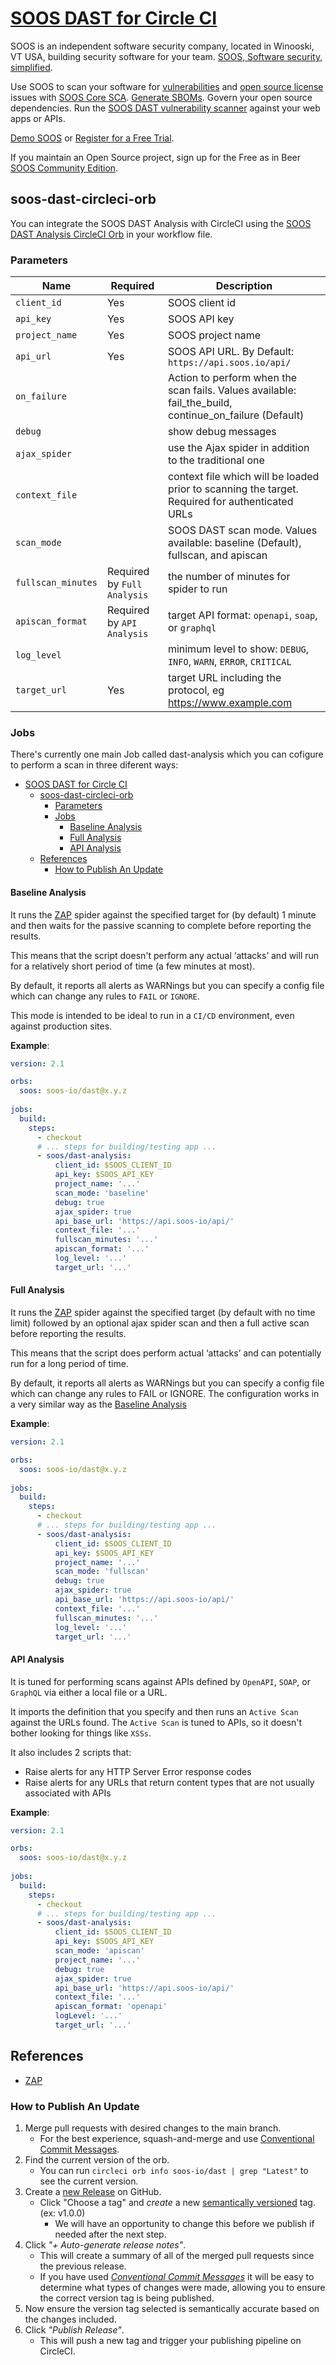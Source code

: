 # [SOOS DAST for Circle CI](https://soos.io/dast-product)

SOOS is an independent software security company, located in Winooski, VT USA, building security software for your team. [SOOS, Software security, simplified](https://soos.io).

Use SOOS to scan your software for [vulnerabilities](https://app.soos.io/research/vulnerabilities) and [open source license](https://app.soos.io/research/licenses) issues with [SOOS Core SCA](https://soos.io/sca-product). [Generate SBOMs](https://kb.soos.io/help/generating-a-software-bill-of-materials-sbom). Govern your open source dependencies. Run the [SOOS DAST vulnerability scanner](https://soos.io/dast-product) against your web apps or APIs.

[Demo SOOS](https://app.soos.io/demo) or [Register for a Free Trial](https://app.soos.io/register).

If you maintain an Open Source project, sign up for the Free as in Beer [SOOS Community Edition](https://soos.io/products/community-edition).

## soos-dast-circleci-orb

You can integrate the SOOS DAST Analysis with CircleCI using the [SOOS DAST Analysis CircleCI Orb](https://circleci.com/developer/orbs/orb/soos-io/dast) in your workflow file.

### Parameters
| Name              | Required                    | Description                                                                                          |
|-------------------|-----------------------------|------------------------------------------------------------------------------------------------------|
| `client_id`       | Yes                         | SOOS client id                                                                                       |
| `api_key`         | Yes                         | SOOS API key                                                                                         |
| `project_name`    | Yes                         | SOOS project name                                                                                    |
| `api_url`         | Yes                         | SOOS API URL. By Default: `https://api.soos.io/api/`                                                 |
| `on_failure`      |                             | Action to perform when the scan fails. Values available: fail_the_build, continue_on_failure (Default) |
| `debug`           |                             | show debug messages                                                                                  |
| `ajax_spider`     |                             | use the Ajax spider in addition to the traditional one                                               |
| `context_file`    |                             | context file which will be loaded prior to scanning the target. Required for authenticated URLs      |
| `scan_mode`       |                             | SOOS DAST scan mode. Values available: baseline (Default), fullscan, and apiscan                     |
| `fullscan_minutes`| Required by `Full Analysis` | the number of minutes for spider to run                                                              |
| `apiscan_format`  | Required by `API Analysis`  | target API format: `openapi`, `soap`, or `graphql`                                                   |
| `log_level`           |                             | minimum level to show: `DEBUG`, `INFO`, `WARN`, `ERROR`, `CRITICAL`                                  |
| `target_url`      | Yes                         | target URL including the protocol, eg https://www.example.com                                        |


### Jobs
There's currently one main Job called dast-analysis which you can cofigure to perform a scan in three diferent ways:
- [SOOS DAST for Circle CI](#soos-dast-for-circle-ci)
  - [soos-dast-circleci-orb](#soos-dast-circleci-orb)
    - [Parameters](#parameters)
    - [Jobs](#jobs)
      - [Baseline Analysis](#baseline-analysis)
      - [Full Analysis](#full-analysis)
      - [API Analysis](#api-analysis)
  - [References](#references)
    - [How to Publish An Update](#how-to-publish-an-update)

#### Baseline Analysis
It runs the [ZAP](https://www.zaproxy.org/) spider against the specified target for (by default) 1 minute and then waits for the passive scanning to complete before reporting the results.

This means that the script doesn't perform any actual ‘attacks’ and will run for a relatively short period of time (a few minutes at most).

By default, it reports all alerts as WARNings but you can specify a config file which can change any rules to `FAIL` or `IGNORE`.

This mode is intended to be ideal to run in a `CI/CD` environment, even against production sites.

**Example**:
``` yaml
version: 2.1

orbs:
  soos: soos-io/dast@x.y.z
  
jobs:
  build:
    steps:
      - checkout
      # ... steps for building/testing app ...
      - soos/dast-analysis:
          client_id: $SOOS_CLIENT_ID
          api_key: $SOOS_API_KEY
          project_name: '...'
          scan_mode: 'baseline'
          debug: true
          ajax_spider: true
          api_base_url: 'https://api.soos-io/api/'
          context_file: '...'
          fullscan_minutes: '...'
          apiscan_format: '...'
          log_level: '...'
          target_url: '...'
```

#### Full Analysis
It runs the [ZAP](https://www.zaproxy.org/) spider against the specified target (by default with no time limit) followed by an optional ajax spider scan and then a full active scan before reporting the results.

This means that the script does perform actual ‘attacks’ and can potentially run for a long period of time.

By default, it reports all alerts as WARNings but you can specify a config file which can change any rules to FAIL or IGNORE. The configuration works in a very similar way as the [Baseline Analysis](#baseline-analysis)

**Example**:
``` yaml
version: 2.1

orbs:
  soos: soos-io/dast@x.y.z
  
jobs:
  build:
    steps:
      - checkout
      # ... steps for building/testing app ...
      - soos/dast-analysis:
          client_id: $SOOS_CLIENT_ID
          api_key: $SOOS_API_KEY
          project_name: '...'
          scan_mode: 'fullscan'
          debug: true
          ajax_spider: true
          api_base_url: 'https://api.soos-io/api/'
          context_file: '...'
          fullscan_minutes: '...'
          log_level: '...'
          target_url: '...'
```

#### API Analysis
It is tuned for performing scans against APIs defined by `OpenAPI`, `SOAP`, or `GraphQL` via either a local file or a URL.

It imports the definition that you specify and then runs an `Active Scan` against the URLs found. The `Active Scan` is tuned to APIs, so it doesn't bother looking for things like `XSSs`.

It also includes 2 scripts that:
- Raise alerts for any HTTP Server Error response codes
- Raise alerts for any URLs that return content types that are not usually associated with APIs

**Example**:
``` yaml
version: 2.1

orbs:
  soos: soos-io/dast@x.y.z
  
jobs:
  build:
    steps:
      - checkout
      # ... steps for building/testing app ...
      - soos/dast-analysis:
          client_id: $SOOS_CLIENT_ID
          api_key: $SOOS_API_KEY
          scan_mode: 'apiscan'
          project_name: '...'
          debug: true
          ajax_spider: true
          api_base_url: 'https://api.soos-io/api/'
          context_file: '...'
          apiscan_format: 'openapi'
          logLevel: '...'
          target_url: '...'
```

## References
 - [ZAP](https://www.zaproxy.org/)


### How to Publish An Update
1. Merge pull requests with desired changes to the main branch.
    - For the best experience, squash-and-merge and use [Conventional Commit Messages](https://conventionalcommits.org/).
2. Find the current version of the orb.
    - You can run `circleci orb info soos-io/dast | grep "Latest"` to see the current version.
3. Create a [new Release](https://github.com/soos-io/soos-dast-circleci-orb/releases/new) on GitHub.
    - Click "Choose a tag" and _create_ a new [semantically versioned](http://semver.org/) tag. (ex: v1.0.0)
      - We will have an opportunity to change this before we publish if needed after the next step.
4.  Click _"+ Auto-generate release notes"_.
    - This will create a summary of all of the merged pull requests since the previous release.
    - If you have used _[Conventional Commit Messages](https://conventionalcommits.org/)_ it will be easy to determine what types of changes were made, allowing you to ensure the correct version tag is being published.
5. Now ensure the version tag selected is semantically accurate based on the changes included.
6. Click _"Publish Release"_.
    - This will push a new tag and trigger your publishing pipeline on CircleCI.
